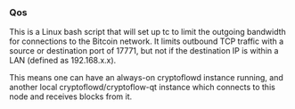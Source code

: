 ### Qos ###

This is a Linux bash script that will set up tc to limit the outgoing bandwidth for connections to the Bitcoin network. It limits outbound TCP traffic with a source or destination port of 17771, but not if the destination IP is within a LAN (defined as 192.168.x.x).

This means one can have an always-on cryptoflowd instance running, and another local cryptoflowd/cryptoflow-qt instance which connects to this node and receives blocks from it.
